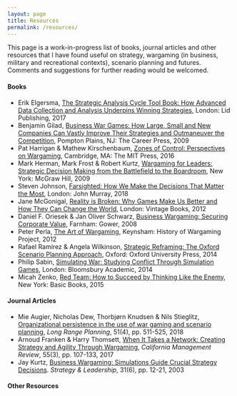 ```yaml
---
layout: page
title: Resources
permalink: /resources/
---
```


This page is a work-in-progress list of books, journal articles and other resources that I have found useful on strategy, wargaming (in business, military and recreational contexts), scenario planning and futures. Comments and suggestions for further reading would be welcomed. 

#### Books

* Erik Elgersma, [The Strategic Analysis Cycle Tool Book: How Advanced Data Collection and Analysis Underpins Winning Strategies](https://amzn.to/2VvX5A9), London: Lid Publishing, 2017
* Benjamin Gilad, [Business War Games: How Large, Small and New Companies Can Vastly Improve Their Strategies and Outmaneuver the Competition](https://amzn.to/2GRreXq), Pompton Plains, NJ: The Career Press, 2009
* Pat Harrigan & Mathew Kirschenbaum, [Zones of Control: Perspectives on Wargaming](https://amzn.to/2TbDB7p), Cambridge, MA: The MIT Press, 2016
* Mark Herman, Mark Frost & Robert Kurtz, [Wargaming for Leaders: Strategic Decision Making from the Battlefield to the Boardroom](https://amzn.to/2VBJsQh), New York: McGraw Hill, 2009
* Steven Johnson, [Farsighted: How We Make the Decisions That Matter the Most](https://amzn.to/2Vq6DN8), London: John Murray, 2018
* Jane McGonigal, [Reality is Broken: Why Games Make Us Better and How They Can Change the World](https://amzn.to/2GVrqF4), London: Vintage Books, 2012
* Daniel F. Oriesek & Jan Oliver Schwarz, [Business Wargaming: Securing Corporate Value](https://amzn.to/2BZpVlm), Farnham: Gower, 2008
* Peter Perla, [The Art of Wargaming](https://amzn.to/2EINCjz), Keynsham: History of Wargaming Project, 2012
* Rafael Ramírez & Angela Wilkinson, [Strategic Reframing: The Oxford Scenario Planning Approach](https://amzn.to/2T8W7xl), Oxford: Oxford University Press, 2014
* Philip Sabin, [Simulating War: Studying Conflict Through Simulation Games](https://amzn.to/2SCMAcL), London: Bloomsbury Academic, 2014
* Micah Zenko, [Red Team: How to Succeed by Thinking Like the Enemy](https://amzn.to/2BV6Twr), New York: Basic Books, 2015

#### Journal Articles

* Mie Augier, Nicholas Dew, Thorbjørn Knudsen & Nils Stieglitz, [Organizational persistence in the use of war gaming and scenario planning](https://www.sciencedirect.com/science/article/abs/pii/S0024630117305125), *Long Range Planning*, 51(4), pp. 511-525, 2018
* Arnoud Franken & Harry Thomsett, [When It Takes a Network: Creating Strategy and Agility Through Wargaming](https://journals.sagepub.com/doi/abs/10.1525/cmr.2013.55.3.107), *California Management Review*, 55(3), pp. 107-133, 2017
* Jay Kurtz, [Business Wargaming: Simulations Guide Crucial Strategy Decisions](https://www.emeraldinsight.com/doi/abs/10.1108/10878570310505550). *Strategy & Leadership*, 31(6), pp. 12-21, 2003

<!--
Bradfield, R. et al., 2005. The origins and evolution of scenario techniques in long range business planning. Futures, Issue 37, pp. 795-812.
Capozzi, M., Horn, J. & Kellen, A., 2012. Battle-test your innovation strategy. McKinsey Quarterly, December. 
Cares, J. & Miskel, J., 2007. Take your third move first. Harvard Business Review, 85(3), pp. 20-21.
Chussil, M., 2007. Learning faster than the competition: War games give the advantage. Journal of Business Strategy, 28(1), pp. 37-44.
Coyne, K. & Horn, J., 2009. Predicting Your Competitor’s Reaction. Harvard Business Review, 87(4), pp. 90-97.
Development, Concepts and Doctrine Centre, 2017. Wargaming Handbook. Shrivenham: Ministry of Defence.
Franken, A., 2014. Wargaming in Business: Crossing the Chasm. London, Connections UK.
Geroski, P. A., 1999. Early Warning of New Rivals. Sloan Management Review, 40(3), pp. 107-108.
Green, K. C., 2005. Further evidence on game theory, simulated interaction, and unaided judgement for forecasting decisions in conflicts. International Journal of Forecasting, 21(3), pp. 463-472.
Hamel, G. & Prahalad, C., 1994. Competing for the Future. Harvard Business Review, 72(4).
Horn, J., 2011. Playing war games to win. McKinsey Quarterly, March. 
Lehr, T., Lorenz, U., Willert, M. & Rohrbeck, R., 2017. Scenario-based strategizing: Advancing the applicability in strategists' teams. Technological Forecasting & Social Change, Volume 124, pp. 214-224.
Perla, P. D., 2018. The Art and Science of Wargaming to Innovate and Educate in an Era of Strategic Competition. London, King's College London Wargaming Network.
Perla, P. D. & McGrady, E. D., 2011. Why wargaming works. Newport, RI: Naval War College.
Popper, R., 2008. How are foresight methods selected?. Foresight, 10(6), pp. 62-89.
Ramírez, R., Churchhouse, S., Palermo, A. & Hoffmann, J., 2017. Using scenario planning to reshape strategy. MIT Sloan Management Review, Volume 58.
Rohrbeck, R. & Kum, M. E., 2018. Corporate foresight and its impact on firm performance: A longitudinal analysis. Technological Forecasting & Social Change, Volume 129, pp. 105-116.
Rohrbeck, R. & Schwarz, J. O., 2013. The value contribution of strategic foresight: Insights from an empirical study of large European companies. Technological Forecasting and Social Change, 80(8), pp. 1593-1606.
Roxburgh, C., 2009. The use and abuse of scenarios. McKinsey Quarterly, November. 
Rubel, R. C., 2006. The Epistemology of War Gaming. Naval War College Review, 59(2), pp. 108-128.
Scherpereel, C. M., 2003. The Impact of Business War Games: Quantifying Training Effectiveness. Developments in Business Simulation and Experiential Learning, Volume 30, pp. 69-82.
Scherpereel, C. M., 2005. Changing mental models: Business simulation exercises. Simulation Gaming, Volume 36, pp. 388-403.
Scherpereel, C. M., 2005. Decision Making in Business Simulation Design. Developments in Business Simulations and Experiential Learning, Volume 32, pp. 273-282.
Schwarz, J. O., 2011. Ex ante strategy evaluation: the case for business wargaming. Business Strategy Series, 12(3), pp. 122-135.
Schwarz, J. O., 2013. Business wargaming for teaching strategy making. Futures, Volume 51, pp. 59-66.
Schwarz, J. O., Ram, C. & Rohrbeck, R., 2018. Combining scenario planning and business wargaming to better anticipate future competitive dynamics. Futures.
Schwarz, J. O. & Rohrbeck, R., 2013. Introducing the Competitive Dimension to Corporate Foresight. Helsinki, ISPIM Conference.
Treat, J. E., Thibault, G. E. & Asin, A., 1996. Dynamic Competitive Simulation: Wargaming as a Strategic Tool. strategy+business, April. 
Wack, P., 1985. Scenarios: Shooting the Rapids. Harvard Business Review, 63(6).
Wack, P., 1985. Scenarios: Uncharted Waters Ahead. Harvard Business Review, 63(5).
Watkins, M. D. & Bazerman, M. H., 2003. Predictable Surprises: The Disasters You Should Have Seen Coming. Harvard Business Review, 81(3), pp. 72-85.
Wharton School, 1999. Role Playing as a Forecasting Tool. [Online] 
Available at: http://knowledge.wharton.upenn.edu/article/role-playing-as-a-forecasting-tool/
[Accessed 10 July 2018].
-->

#### Other Resources
